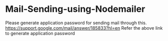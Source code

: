 # Mail-Sending-using-Nodemailer
Please generate application password for sending mail through this.
https://support.google.com/mail/answer/185833?hl=en 
Refer the above link to generate application password
